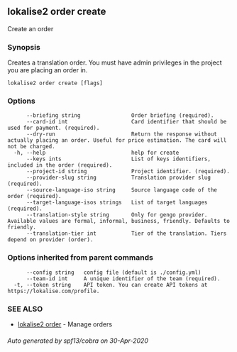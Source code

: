 ## lokalise2 order create

Create an order

### Synopsis

Creates a translation order. You must have admin privileges in the project you are placing an order in.

```
lokalise2 order create [flags]
```

### Options

```
      --briefing string                Order briefing (required).
      --card-id int                    Card identifier that should be used for payment. (required).
      --dry-run                        Return the response without actually placing an order. Useful for price estimation. The card will not be charged.
  -h, --help                           help for create
      --keys ints                      List of keys identifiers, included in the order (required).
      --project-id string              Project identifier. (required).
      --provider-slug string           Translation provider slug (required).
      --source-language-iso string     Source language code of the order (required).
      --target-language-isos strings   List of target languages (required).
      --translation-style string       Only for gengo provider. Available values are formal, informal, business, friendly. Defaults to friendly.
      --translation-tier int           Tier of the translation. Tiers depend on provider (order).
```

### Options inherited from parent commands

```
      --config string   config file (default is ./config.yml)
      --team-id int     A unique identifier of the team (required).
  -t, --token string    API token. You can create API tokens at https://lokalise.com/profile.
```

### SEE ALSO

* [lokalise2 order](lokalise2_order.md)	 - Manage orders

###### Auto generated by spf13/cobra on 30-Apr-2020
